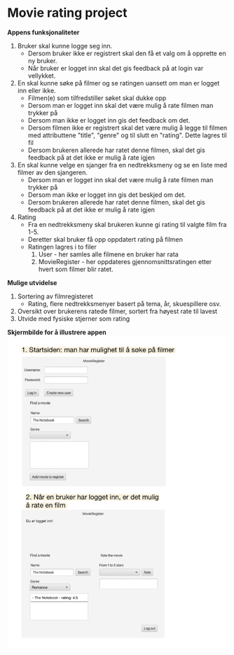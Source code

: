 # Movie rating project

**Appens funksjonaliteter**

1. Bruker skal kunne logge seg inn.
    - Dersom bruker ikke er registrert skal den få et valg om å opprette en ny bruker.
    - Når bruker er logget inn skal det gis feedback på at login var vellykket.
2. En skal kunne søke på filmer og se ratingen uansett om man er logget inn eller ikke.  
    - Filmen(e) som tilfredstiller søket skal dukke opp
    - Dersom man er logget inn skal det være mulig å rate filmen man trykker på
    - Dersom man ikke er logget inn gis det feedback om det. 
    - Dersom filmen ikke er registrert skal det være mulig å legge til filmen med attributtene "title", "genre" og til slutt en "rating". Dette lagres til fil
    - Dersom brukeren allerede har ratet denne filmen, skal det gis feedback på at det ikke er mulig å rate igjen
3. En skal kunne velge en sjanger fra en nedtrekksmeny og se en liste med filmer av den sjangeren. 
    - Dersom man er logget inn skal det være mulig å rate filmen man trykker på
    - Dersom man ikke er logget inn gis det beskjed om det.
    - Dersom brukeren allerede har ratet denne filmen, skal det gis feedback på at det ikke er mulig å rate igjen
4. Rating
    - Fra en nedtrekksmeny skal brukeren kunne gi rating til valgte film fra 1-5.
    - Deretter skal bruker få opp oppdatert rating på filmen
    - Ratingen lagres i to filer
        1. User - her samles alle filmene en bruker har rata
        2. MovieRegister - her oppdateres gjennomsnittsratingen etter hvert som filmer blir ratet.


**Mulige utvidelse**

1. Sortering av filmregisteret
    - Rating, flere nedtrekksmenyer basert på tema, år, skuespillere osv. 
2. Oversikt over brukerens ratede filmer, sortert fra høyest rate til lavest
3. Utvide med fysiske stjerner som rating


**Skjermbilde for å illustrere appen**
![](screenApp.jpg)
#

